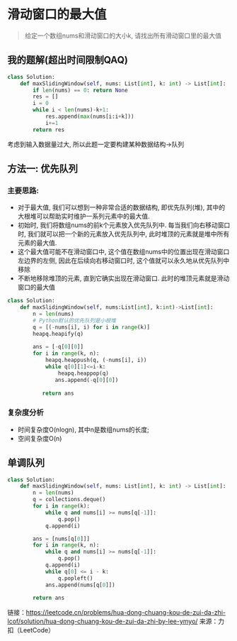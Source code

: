 # 滑动窗口的最大值

> 给定一个数组nums和滑动窗口的大小k, 请找出所有滑动窗口里的最大值

## 我的题解(超出时间限制QAQ)

```python
class Solution:
    def maxSlidingWindow(self, nums: List[int], k: int) -> List[int]:
        if len(nums) == 0: return None
        res = []
        i = 0
        while i < len(nums)-k+1:
            res.append(max(nums[i:i+k]))
            i+=1
        return res
```

考虑到输入数据量过大, 所以此题一定要构建某种数据结构->队列

## 方法一: 优先队列

### 主要思路:

- 对于最大值, 我们可以想到一种非常合适的数据结构, 即优先队列(堆), 其中的大根堆可以帮助实时维护一系列元素中的最大值.
- 初始时, 我们将数组nums的前k个元素放入优先队列中. 每当我们向右移动窗口时, 我们就可以把一个新的元素放入优先队列中, 此时堆顶的元素就是堆中所有元素的最大值.
- 这个最大值可能不在滑动窗口中, 这个值在数组nums中的位置出现在滑动窗口左边界的左侧, 因此在后续向右移动窗口时, 这个值就可以永久地从优先队列中移除
- 不断地移除堆顶的元素, 直到它确实出现在滑动窗口. 此时的堆顶元素就是滑动窗口的最大值

```python
class Solution:
    def maxSlidingWindow(self, nums:List[int], k:int)->List[int]:
        n = len(nums)
        # Python默认的优先队列是小根堆
        q = [(-nums[i], i) for i in range(k)]
        heapq.heapify(q)
        
        ans = [-q[0][0]]
        for i in range(k, n):
            heapq.heappush(q, (-nums[i], i))
            while q[0][1]<=i-k:
                heapq.heappop(q)
               ans.append(-q[0][0])
            
           return ans
```

### 复杂度分析

- 时间复杂度O(nlogn), 其中n是数组nums的长度;
- 空间复杂度O(n)

## 单调队列

```python
class Solution:
    def maxSlidingWindow(self, nums: List[int], k: int) -> List[int]:
        n = len(nums)
        q = collections.deque()
        for i in range(k):
            while q and nums[i] >= nums[q[-1]]:
                q.pop()
            q.append(i)

        ans = [nums[q[0]]]
        for i in range(k, n):
            while q and nums[i] >= nums[q[-1]]:
                q.pop()
            q.append(i)
            while q[0] <= i - k:
                q.popleft()
            ans.append(nums[q[0]])
        
        return ans
```

链接：https://leetcode.cn/problems/hua-dong-chuang-kou-de-zui-da-zhi-lcof/solution/hua-dong-chuang-kou-de-zui-da-zhi-by-lee-ymyo/
来源：力扣（LeetCode）